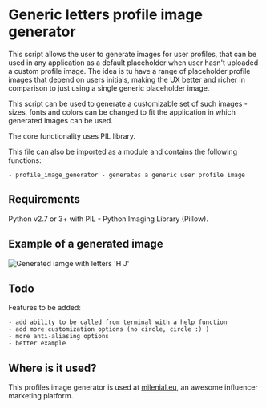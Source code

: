 # Generic letters profile image generator


This script allows the user to generate images for user profiles, that can be used in any application as a default
placeholder when user hasn't uploaded a custom profile image. The idea is tu have a range of placeholder profile
images that depend on users initials, making the UX better and richer in comparison to just using a single generic 
placeholder image.

This script can be used to generate a customizable set of such images - sizes, fonts and colors can be changed to fit
the application in which generated images can be used.

The core functionality uses PIL library.

This file can also be imported as a module and contains the following
functions:

    - profile_image_generator - generates a generic user profile image

## Requirements

Python v2.7 or 3+ with PIL - Python Imaging Library (Pillow).

## Example of a generated image

![Generated iamge with letters 'H J'](https://int-rev.com/demo/profile-images-generator/H%20J.jpg)

## Todo

Features to be added:

    - add ability to be called from terminal with a help function
    - add more customization options (no circle, circle :) )
    - more anti-aliasing options
    - better example

## Where is it used?

This profiles image generator is used at [milenial.eu](https://milenial.eu), an awesome influencer marketing platform.